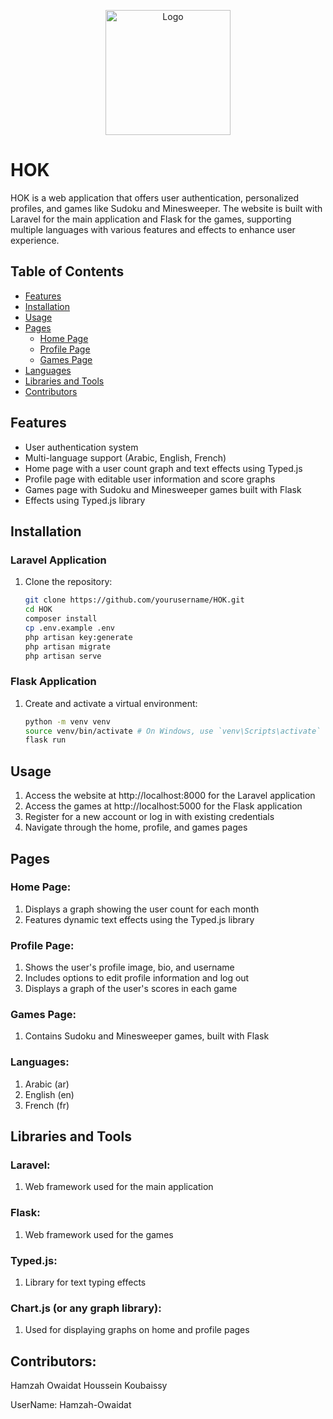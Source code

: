 <p align="center">
  <img src="https://raw.githubusercontent.com/daniseifeddine/Ds-Validator-Toolkit/main/media/logo.png" alt="Logo" width="200">
</p>

# HOK

HOK is a web application that offers user authentication, personalized profiles, and games like Sudoku and Minesweeper. The website is built with Laravel for the main application and Flask for the games, supporting multiple languages with various features and effects to enhance user experience.

## Table of Contents
- [Features](#features)
- [Installation](#installation)
- [Usage](#usage)
- [Pages](#pages)
  - [Home Page](#home-page)
  - [Profile Page](#profile-page)
  - [Games Page](#games-page)
- [Languages](#languages)
- [Libraries and Tools](#libraries-and-tools)
- [Contributors](#contributors)

## Features
- User authentication system
- Multi-language support (Arabic, English, French)
- Home page with a user count graph and text effects using Typed.js
- Profile page with editable user information and score graphs
- Games page with Sudoku and Minesweeper games built with Flask
- Effects using Typed.js library

## Installation
### Laravel Application
1. Clone the repository:
   ```bash
   git clone https://github.com/yourusername/HOK.git
   cd HOK
   composer install
   cp .env.example .env
   php artisan key:generate
   php artisan migrate
   php artisan serve
### Flask Application
1. Create and activate a virtual environment:
   ```bash
   python -m venv venv
   source venv/bin/activate # On Windows, use `venv\Scripts\activate`
   flask run

## Usage
1. Access the website at http://localhost:8000 for the Laravel application
2. Access the games at http://localhost:5000 for the Flask application
3. Register for a new account or log in with existing credentials
4. Navigate through the home, profile, and games pages

## Pages
### Home Page:
   1. Displays a graph showing the user count for each month
   2. Features dynamic text effects using the Typed.js library
    
### Profile Page:
   1. Shows the user's profile image, bio, and username
   2. Includes options to edit profile information and log out
   3. Displays a graph of the user's scores in each game

### Games Page:
   1.  Contains Sudoku and Minesweeper games, built with Flask

### Languages:
   1. Arabic (ar)
   2. English (en)
   3. French (fr)

## Libraries and Tools
### Laravel:
   1. Web framework used for the main application
### Flask: 
   1. Web framework used for the games
### Typed.js: 
   1.  Library for text typing effects
### Chart.js (or any graph library): 
   1. Used for displaying graphs on home and profile pages

## Contributors:
Hamzah Owaidat
Houssein Koubaissy


UserName: Hamzah-Owaidat
